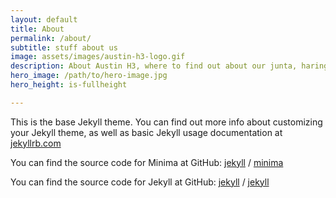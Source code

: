 ```yaml
---
layout: default
title: About
permalink: /about/
subtitle: stuff about us
image: assets/images/austin-h3-logo.gif
description: About Austin H3, where to find out about our junta, haring trails and running trails.
hero_image: /path/to/hero-image.jpg
hero_height: is-fullheight

---
```


This is the base Jekyll theme. You can find out more info about customizing your Jekyll theme, as well as basic Jekyll usage documentation at [jekyllrb.com](https://jekyllrb.com/)

You can find the source code for Minima at GitHub:
[jekyll][jekyll-organization] /
[minima](https://github.com/jekyll/minima)

You can find the source code for Jekyll at GitHub:
[jekyll][jekyll-organization] /
[jekyll](https://github.com/jekyll/jekyll)


[jekyll-organization]: https://github.com/jekyll
